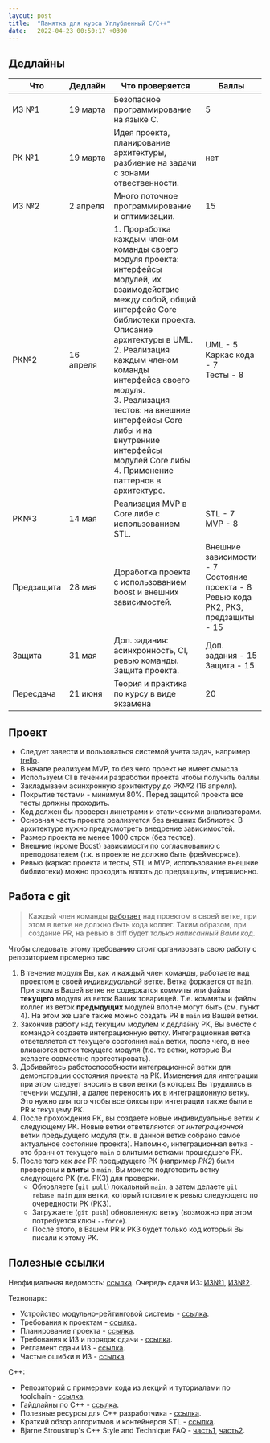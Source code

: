 ```yaml
---
layout: post
title:  "Памятка для курса Углубленный C/C++"
date:   2022-04-23 00:50:17 +0300
---
```



## Дедлайны

| Что        | Дедлайн   | Что проверяется                                              | Баллы                                                        |
| ---------- | --------- | ------------------------------------------------------------ | ------------------------------------------------------------ |
| ИЗ №1      | 19 марта  | Безопасное программирование на языке С.                      | 5                                                            |
| РК №1      | 19 марта  | Идея проекта, планирование архитектуры, разбиение на задачи с зонами отвественности. | нет                                                          |
| ИЗ №2      | 2 апреля  | Много поточное программирование и оптимизации.               | 15                                                           |
| РК№2       | 16 апреля | 1. Проработка каждым членом команды своего модуля проекта: интерфейсы модулей, их взаимодействие между собой, общий интерфейс Core библиотеки проекта. Описание архитектуры в UML.<br />2. Реализация каждым членом команды интерфейса своего модуля.<br />3. Реализация тестов: на внешние интерфейсы Core либы и на внутренние интерфейсы модулей Core либы<br />4. Применение паттернов в архитектуре. | UML - 5<br />Каркас кода - 7<br />Тесты - 8<br />            |
| РК№3       | 14 мая    | Реализация MVP в Core либе с использованием STL.             | STL - 7<br />MVP - 8                                         |
| Предзащита | 28 мая    | Доработка проекта с использованием boost и внешних зависимостей. | Внешние зависимости - 7<br />Состояние проекта - 8<br />Ревью кода РК2, РК3, предзащиты - 15 |
| Защита     | 31 мая    | Доп. задания: асинхронность, CI, ревью команды. Защита проекта. | Доп. задания - 15<br />Защита - 15                           |
| Пересдача  | 21 июня   | Теория и практика по курсу в виде экзамена                   | 20                                                           |



## Проект

* Следует завести и пользоваться системой учета задач, например [trello](https://trello.com/ru).
* В начале реализуем MVP, то без чего проект не имеет смысла.
* Используем CI в течении разработки проекта чтобы получить баллы.
* Закладываем асинхронную архитектуру до РК№2 (16 апреля).
* Покрытие тестами - минимум 80%. Перед защитой проекта все тесты должны проходить.
* Код должен бы проверен линетрами и статическими анализаторами.
* Основная часть проекта реализуется без внешних библиотек. В архитектуре нужно предусмотреть внедрение зависимостей.
* Размер проекта не менее 1000 строк (без тестов).
* Внешние (кроме Boost) зависимости по согласнованию с преподователем (т.к. в проекте не должно быть фреймворков).
* Ревью (каркас проекта и тесты, STL и MVP, использование внешние библиотеки) можно проходить вплоть до предзащиты, итерационно.

## Работа с git

> Каждый член команды [работает](https://park.vk.company/blog/topic/view/17500/) над проектом в своей ветке, при этом в ветке не должно быть кода коллег. Таким образом, при создание PR, на ревью в diff будет *только написанный Вами код*.

Чтобы следовать этому требованию стоит организовать свою работу с репозиторием промерно так:

1. В течение модуля Вы, как и каждый член команды, работаете над проектом в своей *индивидуальной* ветке. Ветка форкается от `main`. При этом в Вашей ветке не содержатся коммиты или файлы **текущего** модуля из веток Ваших товарищей. Т.е. коммиты и файлы коллег из веток **предыдущих** модулей вполне могут быть (см. пункт 4). На этом же шаге также можно создать PR в `main` из Вашей ветки.
2. Закончив работу над текущим модулем к дедлайну РК,  Вы вместе с командой создаете интеграционную ветку. Интеграционная ветка ответвляется от текущего состояния `main` ветки, после чего, в нее вливаются ветки текущего модуля (т.е. те ветки, которые Вы желаете совместно протестировать).
3. Добивайтесь работоспособности интеграционной ветки для демонстрации состояния проекта на РК. Изменения для интеграции при этом следует вносить в свои ветки (в которых Вы трудились в течении модуля), а далее переносить их в интеграционную ветку. Это нужно для того чтобы все фиксы при интеграции также были в PR к текущему РК.
4. После прохождения РК, вы создаете новые индивидуальные ветки к следующему РК. Новые ветки ответвляются от *интеграционной* ветки предыдущего модуля (т.к. в данной ветке собрано самое актуальное состояние проекта).  Напомню, интеграционная ветка - это бранч от текущего `main`  с влитыми ветками прошедшего РК.
5. После того как *все* PR предыдущего РК (например *РК2*) были проверены и **влиты** в `main`, Вы можете подготовить ветку следующего РК (т.е. РК3) для проверки. 
   * Обновляете (`git pull`) локальный `main`, а затем делаете `git rebase main` для ветки, который готовите к ревью следующего по очередности РК (РК3). 
   * Загружаете (`git push`) обновленную ветку (возможно при этом потребуется ключ `--force`). 
   * После этого, в Вашем PR к РК3 будет только код который Вы писали к этому РК.

## Полезные ссылки

Неофициальная ведомость: [cсылка](https://docs.google.com/spreadsheets/d/1PInDUAg5vKhKIWTvkHaJGDd-exgi9s2LEilHFyueq_0/edit#gid=1226645985).
Очередь сдачи ИЗ: [ИЗ№1](https://docs.google.com/spreadsheets/d/1PInDUAg5vKhKIWTvkHaJGDd-exgi9s2LEilHFyueq_0/edit#gid=0), [ИЗ№2](https://docs.google.com/spreadsheets/d/1PInDUAg5vKhKIWTvkHaJGDd-exgi9s2LEilHFyueq_0/edit#gid=1319989806).

Технопарк:

* Устройство модульно-рейтинговой системы - [ссылка](https://park.vk.company/blog/topic/view/13015/).
* Требования к проектам - [ссылка](https://park.vk.company/blog/topic/view/13096/).
* Планирование проекта -  [ссылка](https://park.vk.company/blog/topic/view/9951/).
* Требования к ИЗ и порядок сдачи - [ссылка](https://park.vk.company/blog/topic/view/14270/).
* Регламент сдачи ИЗ - [ссылка](https://park.vk.company/blog/topic/view/19340/).
* Частые ошибки в ИЗ - [ссылка](https://park.vk.company/blog/topic/view/12227/).

C++:

* Репозиторий с примерами кода из лекций и туториалами по toolchain - [ссылка](https://github.com/leshiy1295/technopark_c_c_plus_plus).
* Гайдлайны по С++ - [ссылка](http://isocpp.github.io/CppCoreGuidelines/CppCoreGuidelines).
* Полезные ресурсы для С++ разработчика - [ссылка](https://github.com/JoshuaJakowlew/cppfaq).
* Краткий обзор алгоритмов и контейнеров STL - [ссылка](https://github.com/Bhupesh-V/30-seconds-of-cpp).
* Bjarne Stroustrup's C++ Style and Technique FAQ - [часть1](https://www.stroustrup.com/bs_faq.html), [часть2](https://www.stroustrup.com/bs_faq2.html).

